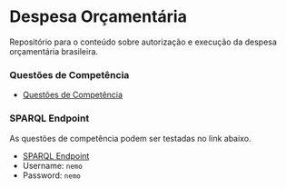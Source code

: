 # Despesa Orçamentária
Repositório para o conteúdo sobre autorização e execução da despesa orçamentária brasileira.

### Questões de Competência

* [Questões de Competência](https://github.com/LucasBassetti/despesa-orcamentaria/tree/master/questoes-de-competencia)

### SPARQL Endpoint

As questões de competência podem ser testadas no link abaixo.

* [SPARQL Endpoint](dev.nemo.inf.ufes.br:5820/dpf#!/query)
* Username: ``` nemo ```
* Password: ``` nemo ```
